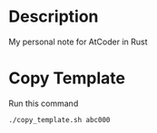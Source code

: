 # Description
My personal note for AtCoder in Rust

# Copy Template
Run this command
```
./copy_template.sh abc000
```